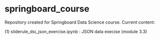 # springboard_course
Repository created for Springboard Data Science course.
Current content:

(1) sliderule_dsi_json_exercise.ipynb : JSON data execise (module 3.3)

